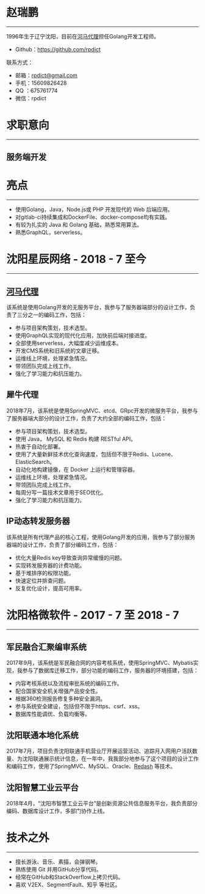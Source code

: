 # 赵瑞鹏

* * *
1996年生于辽宁沈阳，目前在[河马代理](https://www.hemadaili.com/)担任Golang开发工程师。

* Github：https://github.com/rpdict

联系方式：

* 邮箱：[rpdict@gmail.com](mailto:rpdict@gmail.com)
* 手机：15609826428
* QQ  ：675761774
* 微信：rpdict

# 求职意向

* * *

## 服务端开发

# 亮点

* * *

* 使用Golang，Java，Node.js或 PHP 开发现代的 Web 后端应用。
* 对gitlab-ci持续集成和DockerFile、docker-compose均有实践。
* 有较为扎实的 Java 和 Golang 基础，熟悉常用算法。
* 熟悉GraphQL，serverless。

# 沈阳星辰网络 - 2018 - 7 至今

* * *



## [河马代理](https://www.hemadaili.com/)

该系统是使用Golang开发的无服务平台，我参与了服务器端部分的设计工作，负责了三分之一的编码工作，包括：

* 参与项目架构策划，技术选型。
* 使用GraphQL实现的现代化应用，加快前后端对接进度。
* 全部使用serverless，大幅度减少运维成本。
* 开发CMS系统和旧系统的文章迁移。
* 运维线上环境，处理紧急情况。
* 带领团队完成上线工作。
* 强化了学习能力和抗压能力。

## 犀牛代理

2018年7月，该系统是使用SpringMVC、etcd、GRpc开发的微服务平台，我参与了服务器端大部分的设计工作，负责了大约全部的编码工作，包括：

* 参与项目架构策划，技术选型。
* 使用 Java， MySQL 和 Redis 构建 RESTful API。
* 热衷于自动化部署。
* 使用了大量新鲜技术优化查询速度，包括但不限于Redis、Lucene、ElasticSearch。
* 自动化地构建镜像，在 Docker 上运行和管理容器。
* 运维线上环境，处理紧急情况。
* 带领团队完成上线工作。
* 每周分写一篇技术文章用于SEO优化。
* 强化了学习能力和抗压能力。

## IP动态转发服务器

该系统是所有代理产品的核心工程，使用Golang开发的应用，我参与了部分服务器端的设计工作，负责了部分编码工作，包括：

* 优化大量Redis key导致查询异常缓慢的问题。
* 实现转发服务器的计费功能。
* 基于堆排序的权限功能。
* 快速定位并排查问题。
* 反复优化设计，提高可用率。

# 沈阳格微软件 - 2017 - 7 至 2018 - 7

* * *

## 军民融合汇聚编审系统

2017年9月，该系统是军民融合网的内容考核系统，使用SpringMVC、Mybatis实现，我参与了数据库迁移工作，部分功能的编码工作，服务器的环境搭建，包括：

* 内容考核系统以及流程审批系统的编码工作。
* 配合国家安全机关增强产品安全性。
* 根据360检测报告修复多种安全漏洞。
* 参与系统安全建设，包括但不限于https、csrf、xss。
* 数据库性能调优、负载均衡等。

## 沈阳联通本地化系统

2017年7月，项目负责沈阳联通手机营业厅开展运营活动、追踪月入网用户活跃数量、为沈阳联通展示统计信息，在一年中，我我部分地参与了这个项目的设计工作和编码工作，使用了SpringMVC、MySQL、Oracle、[Redash](https://redash.io/) 等技术。

## 沈阳智慧工业云平台

2018年4月，“沈阳市智慧工业云平台”是创新资源公共信息服务平台，我负责部分编码、数据库设计工作，多部门协作上线。



# 技术之外

* * *

* 擅长游泳、音乐、素描，会弹钢琴。
* 熟练使用 Git 并用GitHub分享代码。
* 经常在GitHub和StackOverflow上拷贝代码。
* 喜欢 V2EX、SegmentFault、知乎 等社区。

